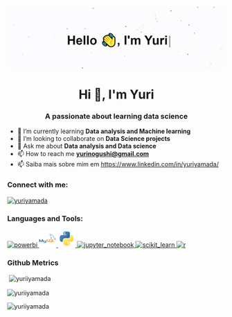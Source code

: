 <p align="center">
  <img src="https://github.com/yuriiyamada/yuriiyamada/raw/main/assets/2codesandbox.gif" alt="Hi, I'm Yuri!">
</p>

<h1 align="center">Hi 👋, I'm Yuri</h1>
<h3 align="center">A passionate about learning data science</h3>

- 🌱 I’m currently learning **Data analysis and Machine learning**
- 👯 I’m looking to collaborate on **Data Science projects**
- 💬 Ask me about **Data analysis and Data science**
- 📫 How to reach me **yurinogushi@gmail.com**
- 📫 Saiba mais sobre mim em https://www.linkedin.com/in/yuriyamada/

<h3 align="left">Connect with me:</h3>
<p align="left">
<a href="https://linkedin.com/in/yuriyamada" target="blank"><img align="center" src="https://raw.githubusercontent.com/rahuldkjain/github-profile-readme-generator/master/src/images/icons/Social/linked-in-alt.svg" alt="yuriyamada" height="30" width="40" /></a>
</p>

<h3 align="left">Languages and Tools:</h3>
<p align="left"> <a href="https://powerbi.microsoft.com/pt-br/" target="_blank"> <img src="http://blog.vssti.com.br/wp-content/uploads/2017/08/PowerBI-Logo.png" alt="powerbi" width="50" height="50"/> </a> <a href="https://www.mysql.com/" target="_blank"> <img src="https://raw.githubusercontent.com/devicons/devicon/master/icons/mysql/mysql-original-wordmark.svg" alt="mysql" width="40" height="40"/> </a> <a href="https://www.python.org" target="_blank"> <img src="https://raw.githubusercontent.com/devicons/devicon/master/icons/python/python-original.svg" alt="python" width="40" height="40"/> </a> <a href="https://jupyter.org/" target="_blank"> <img src="https://github.com/jupyter/jupyter.github.io/blob/master/assets/main-logo.svg" alt="jupyter_notebook" width="40" height="40"/> </a> <a href="https://scikit-learn.org/" target="_blank"> <img src="https://upload.wikimedia.org/wikipedia/commons/0/05/Scikit_learn_logo_small.svg" alt="scikit_learn" width="40" height="40"/> </a> <a href="https://www.r-project.org/" target="_blank"> <img src="https://www.logolynx.com/images/logolynx/af/af93635087d4b3014e430a4938b451b3.png" alt="r" width="40" height="40"/> </a> </p>

<h3 align="left"> Github Metrics </h3>

<p>&nbsp;<img align="center" src="https://github-readme-stats.vercel.app/api?username=yuriiyamada&show_icons=true&locale=en" alt="yuriiyamada" /></p>

<p><img align="center" src="https://github-readme-streak-stats.herokuapp.com/?user=yuriiyamada&" alt="yuriiyamada" /></p>

<p align="left"> <img src="https://komarev.com/ghpvc/?username=yuriiyamada&label=Profile%20views&color=0e75b6&style=flat" alt="yuriiyamada" /> </p>
